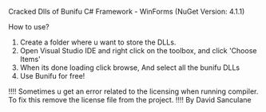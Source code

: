 Cracked Dlls of Bunifu C# Framework - WinForms (NuGet Version: 4.1.1)

How to use?

1. Create a folder where u want to store the DLLs.
2. Open Visual Studio IDE and right click on the toolbox, and click 'Choose Items'
3. When its done loading click browse, And select all the bunifu DLLs
4. Use Bunifu for free!

!!!!
Sometimes u get an error related to the licensing when running compiler.
To fix this remove the license file from the project.
!!!!
By David Sanculane
